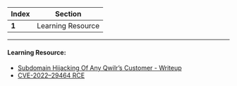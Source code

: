 Index | Section
---   | ---
**1** | Learning Resource

---

#### Learning Resource:

* [Subdomain Hijacking Of Any Qwilr’s Customer - Writeup](https://0xprial.com/subdomain-hijacking-of-any-qwilrs-customer/)
* [CVE-2022–29464 RCE](https://github.com/hakivvi/CVE-2022-29464)
